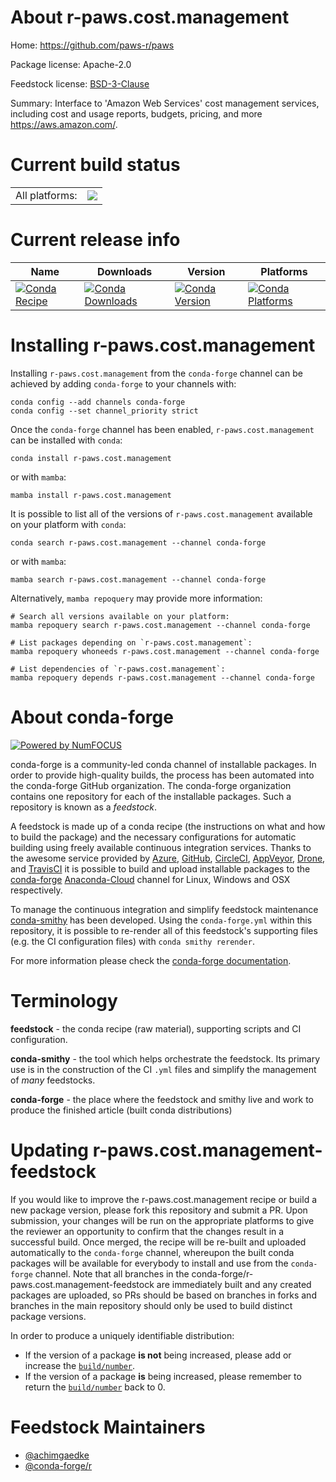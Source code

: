 About r-paws.cost.management
============================

Home: https://github.com/paws-r/paws

Package license: Apache-2.0

Feedstock license: [BSD-3-Clause](https://github.com/conda-forge/r-paws.cost.management-feedstock/blob/main/LICENSE.txt)

Summary: Interface to 'Amazon Web Services' cost management services, including cost and usage reports, budgets, pricing, and more <https://aws.amazon.com/>.

Current build status
====================


<table><tr><td>All platforms:</td>
    <td>
      <a href="https://dev.azure.com/conda-forge/feedstock-builds/_build/latest?definitionId=14241&branchName=main">
        <img src="https://dev.azure.com/conda-forge/feedstock-builds/_apis/build/status/r-paws.cost.management-feedstock?branchName=main">
      </a>
    </td>
  </tr>
</table>

Current release info
====================

| Name | Downloads | Version | Platforms |
| --- | --- | --- | --- |
| [![Conda Recipe](https://img.shields.io/badge/recipe-r--paws.cost.management-green.svg)](https://anaconda.org/conda-forge/r-paws.cost.management) | [![Conda Downloads](https://img.shields.io/conda/dn/conda-forge/r-paws.cost.management.svg)](https://anaconda.org/conda-forge/r-paws.cost.management) | [![Conda Version](https://img.shields.io/conda/vn/conda-forge/r-paws.cost.management.svg)](https://anaconda.org/conda-forge/r-paws.cost.management) | [![Conda Platforms](https://img.shields.io/conda/pn/conda-forge/r-paws.cost.management.svg)](https://anaconda.org/conda-forge/r-paws.cost.management) |

Installing r-paws.cost.management
=================================

Installing `r-paws.cost.management` from the `conda-forge` channel can be achieved by adding `conda-forge` to your channels with:

```
conda config --add channels conda-forge
conda config --set channel_priority strict
```

Once the `conda-forge` channel has been enabled, `r-paws.cost.management` can be installed with `conda`:

```
conda install r-paws.cost.management
```

or with `mamba`:

```
mamba install r-paws.cost.management
```

It is possible to list all of the versions of `r-paws.cost.management` available on your platform with `conda`:

```
conda search r-paws.cost.management --channel conda-forge
```

or with `mamba`:

```
mamba search r-paws.cost.management --channel conda-forge
```

Alternatively, `mamba repoquery` may provide more information:

```
# Search all versions available on your platform:
mamba repoquery search r-paws.cost.management --channel conda-forge

# List packages depending on `r-paws.cost.management`:
mamba repoquery whoneeds r-paws.cost.management --channel conda-forge

# List dependencies of `r-paws.cost.management`:
mamba repoquery depends r-paws.cost.management --channel conda-forge
```


About conda-forge
=================

[![Powered by
NumFOCUS](https://img.shields.io/badge/powered%20by-NumFOCUS-orange.svg?style=flat&colorA=E1523D&colorB=007D8A)](https://numfocus.org)

conda-forge is a community-led conda channel of installable packages.
In order to provide high-quality builds, the process has been automated into the
conda-forge GitHub organization. The conda-forge organization contains one repository
for each of the installable packages. Such a repository is known as a *feedstock*.

A feedstock is made up of a conda recipe (the instructions on what and how to build
the package) and the necessary configurations for automatic building using freely
available continuous integration services. Thanks to the awesome service provided by
[Azure](https://azure.microsoft.com/en-us/services/devops/), [GitHub](https://github.com/),
[CircleCI](https://circleci.com/), [AppVeyor](https://www.appveyor.com/),
[Drone](https://cloud.drone.io/welcome), and [TravisCI](https://travis-ci.com/)
it is possible to build and upload installable packages to the
[conda-forge](https://anaconda.org/conda-forge) [Anaconda-Cloud](https://anaconda.org/)
channel for Linux, Windows and OSX respectively.

To manage the continuous integration and simplify feedstock maintenance
[conda-smithy](https://github.com/conda-forge/conda-smithy) has been developed.
Using the ``conda-forge.yml`` within this repository, it is possible to re-render all of
this feedstock's supporting files (e.g. the CI configuration files) with ``conda smithy rerender``.

For more information please check the [conda-forge documentation](https://conda-forge.org/docs/).

Terminology
===========

**feedstock** - the conda recipe (raw material), supporting scripts and CI configuration.

**conda-smithy** - the tool which helps orchestrate the feedstock.
                   Its primary use is in the construction of the CI ``.yml`` files
                   and simplify the management of *many* feedstocks.

**conda-forge** - the place where the feedstock and smithy live and work to
                  produce the finished article (built conda distributions)


Updating r-paws.cost.management-feedstock
=========================================

If you would like to improve the r-paws.cost.management recipe or build a new
package version, please fork this repository and submit a PR. Upon submission,
your changes will be run on the appropriate platforms to give the reviewer an
opportunity to confirm that the changes result in a successful build. Once
merged, the recipe will be re-built and uploaded automatically to the
`conda-forge` channel, whereupon the built conda packages will be available for
everybody to install and use from the `conda-forge` channel.
Note that all branches in the conda-forge/r-paws.cost.management-feedstock are
immediately built and any created packages are uploaded, so PRs should be based
on branches in forks and branches in the main repository should only be used to
build distinct package versions.

In order to produce a uniquely identifiable distribution:
 * If the version of a package **is not** being increased, please add or increase
   the [``build/number``](https://docs.conda.io/projects/conda-build/en/latest/resources/define-metadata.html#build-number-and-string).
 * If the version of a package **is** being increased, please remember to return
   the [``build/number``](https://docs.conda.io/projects/conda-build/en/latest/resources/define-metadata.html#build-number-and-string)
   back to 0.

Feedstock Maintainers
=====================

* [@achimgaedke](https://github.com/achimgaedke/)
* [@conda-forge/r](https://github.com/conda-forge/r/)

